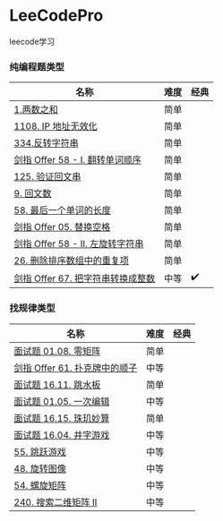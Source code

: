 # LeeCodePro

leecode学习

### 纯编程题类型

名称  | 难度| 经典|
| --- |  --- | ---|
|[1.两数之和](https://github.com/zhaole0606/LeeCodePro/blob/main/src/main/java/com/zhao/leecode/pro1/L1_1.java) |  简单||
|[1108. IP 地址无效化](https://github.com/zhaole0606/LeeCodePro/blob/main/src/main/java/com/zhao/leecode/pro1/L2_1108.java)|简单||
|[334.反转字符串](https://github.com/zhaole0606/LeeCodePro/blob/main/src/main/java/com/zhao/leecode/pro1/L3_344.java)|简单||
|[剑指 Offer 58 - I. 翻转单词顺序](https://github.com/zhaole0606/LeeCodePro/blob/main/src/main/java/com/zhao/leecode/pro1/L4_Offer_58.java) |简单||
|[125. 验证回文串](https://github.com/zhaole0606/LeeCodePro/blob/main/src/main/java/com/zhao/leecode/pro1/L5_125.java)|简单||
|[9. 回文数](https://github.com/zhaole0606/LeeCodePro/blob/main/src/main/java/com/zhao/leecode/pro1/L6_9.java) |简单||
|[58. 最后一个单词的长度 ](https://github.com/zhaole0606/LeeCodePro/blob/main/src/main/java/com/zhao/leecode/pro1/L7_58.java)|简单||
|[剑指 Offer 05. 替换空格](https://github.com/zhaole0606/LeeCodePro/blob/main/src/main/java/com/zhao/leecode/pro1/L8_Offer_05.java)|简单||
|[剑指 Offer 58 - II. 左旋转字符串](https://github.com/zhaole0606/LeeCodePro/blob/main/src/main/java/com/zhao/leecode/pro1/L9_Offer_58_2.java)|简单||
|[26. 删除排序数组中的重复项 ](https://github.com/zhaole0606/LeeCodePro/blob/main/src/main/java/com/zhao/leecode/pro1/L10_26.java)|简单||
|[剑指 Offer 67. 把字符串转换成整数](https://github.com/zhaole0606/LeeCodePro/blob/main/src/main/java/com/zhao/leecode/pro1/L11_Offer_67.java)|中等| ✔️|

### 找规律类型

名称  | 难度| 经典|
| --- |  --- |---|
|[面试题 01.08. 零矩阵]() |  简单||
|[剑指 Offer 61. 扑克牌中的顺子]()|中等||
|[面试题 16.11. 跳水板]()|简单||
|[面试题 01.05. 一次编辑]()|中等||
|[面试题 16.15. 珠玑妙算]() |简单||
|[面试题 16.04. 井字游戏]() |中等||
|[55. 跳跃游戏]() |中等||
|[48. 旋转图像]()|中等||
|[54. 螺旋矩阵]()|中等||
|[240. 搜索二维矩阵 II]()|中等||


